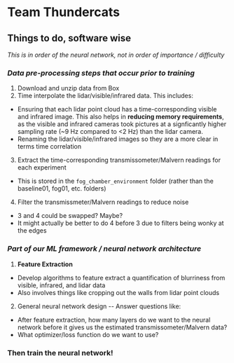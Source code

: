 # Team Thundercats

## Things to do, software wise
*This is in order of the neural network, not in order of importance / difficulty*

### *Data pre-processing steps that occur prior to training*
1. Download and unzip data from Box
2. Time interpolate the lidar/visible/infrared data. This includes:
- Ensuring that each lidar point cloud has a time-corresponding visible and infrared image. This also helps in **reducing memory requirements**, as the visible and infrared cameras took pictures at a signficantly higher sampling rate (~9 Hz compared to <2 Hz) than the lidar camera.
- Renaming the lidar/visible/infrared images so they are a more clear in terms time correlation
3. Extract the time-corresponding transmissometer/Malvern readings for each experiment
- This is stored in the `fog_chamber_environment` folder (rather than the baseline01, fog01, etc. folders)
4. Filter the transmissmeter/Malvern readings to reduce noise
- 3 and 4 could be swapped? Maybe?
- It might actually be better to do 4 before 3 due to filters being wonky at the edges


### *Part of our ML framework / neural network architecture*
1. **Feature Extraction**
- Develop algorithms to feature extract a quantification of blurriness from visible, infrared, and lidar data
- Also involves things like cropping out the walls from lidar point clouds
2. General neural network design -- Answer questions like:
- After feature extraction, how many layers do we want to the neural network before it gives us the estimated transmissometer/Malvern data?
- What optimizer/loss function do we want to use?

### Then train the neural network!
